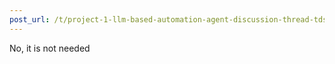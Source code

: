 ```yaml
---
post_url: /t/project-1-llm-based-automation-agent-discussion-thread-tds-jan-2025/164277/580
---
```

No, it is not needed